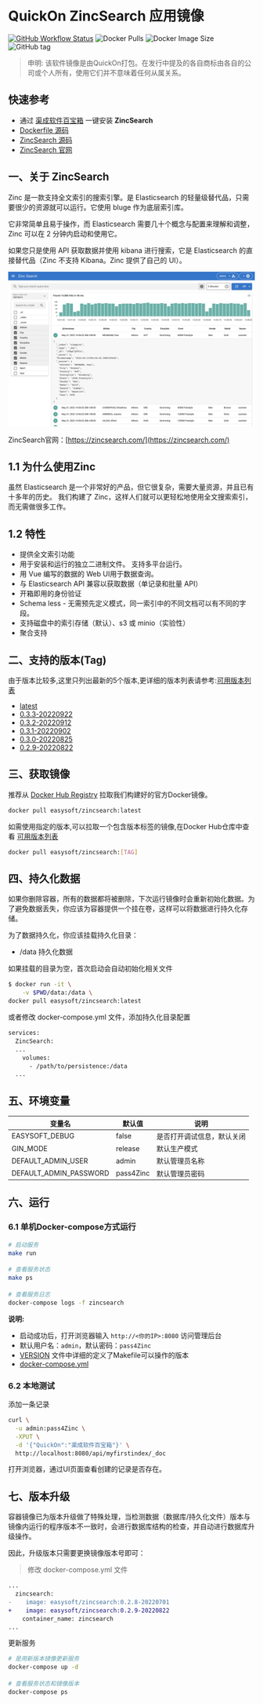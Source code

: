 <!-- 该文档是模板生成，手动修改的内容会被覆盖，详情参见：https://github.com/quicklyon/template-toolkit -->
# QuickOn ZincSearch 应用镜像

[![GitHub Workflow Status](https://github.com/quicklyon/zincsearch-docker/actions/workflows/docker.yml/badge.svg)](https://github.com/quicklyon/zincsearch/actions/workflows/docker.yml)
![Docker Pulls](https://img.shields.io/docker/pulls/easysoft/zincsearch?style=flat-square)
![Docker Image Size](https://img.shields.io/docker/image-size/easysoft/zincsearch?style=flat-square)
![GitHub tag](https://img.shields.io/github/v/tag/quicklyon/zincsearch-docker?style=flat-square)

> 申明: 该软件镜像是由QuickOn打包。在发行中提及的各自商标由各自的公司或个人所有，使用它们并不意味着任何从属关系。

## 快速参考

- 通过 [渠成软件百宝箱](https://www.qucheng.com/app-install/install-zincsearch-146.html) 一键安装 **ZincSearch**
- [Dockerfile 源码](https://github.com/quicklyon/zincsearch-docker)
- [ZincSearch 源码](https://github.com/zinclabs/zinc)
- [ZincSearch 官网](https://zincsearch.com/)

## 一、关于 ZincSearch

<!-- 这里写应用的【介绍信息】 -->
Zinc 是一款支持全文索引的搜索引擎。是 Elasticsearch 的轻量级替代品，只需要很少的资源就可以运行。它使用 bluge 作为底层索引库。

它非常简单且易于操作，而 Elasticsearch 需要几十个概念与配置来理解和调整，Zinc 可以在 2 分钟内启动和使用它。

如果您只是使用 API 获取数据并使用 kibana 进行搜索，它是 Elasticsearch 的直接替代品（Zinc 不支持 Kibana。Zinc 提供了自己的 UI）。

![screenshots](https://raw.githubusercontent.com/quicklyon/zincsearch-docker/master/.template/screenshot.jpeg)

ZincSearch官网：[https://zincsearch.com/](https://zincsearch.com/)

<!-- 这里写应用的【附加信息】 -->
## 1.1 为什么使用Zinc

虽然 Elasticsearch 是一个非常好的产品，但它很复杂，需要大量资源，并且已有十多年的历史。 我们构建了 Zinc，这样人们就可以更轻松地使用全文搜索索引，而无需做很多工作。

## 1.2 特性

- 提供全文索引功能
- 用于安装和运行的独立二进制文件。 支持多平台运行。
- 用 Vue 编写的数据的 Web UI用于数据查询。
- 与 Elasticsearch API 兼容以获取数据（单记录和批量 API）
- 开箱即用的身份验证
- Schema less - 无需预先定义模式，同一索引中的不同文档可以有不同的字段。
- 支持磁盘中的索引存储（默认）、s3 或 minio（实验性）
- 聚合支持

## 二、支持的版本(Tag)

由于版本比较多,这里只列出最新的5个版本,更详细的版本列表请参考:[可用版本列表](https://hub.docker.com/r/easysoft/zincsearch/tags/)

<!-- 这里是镜像的【Tag】信息，通过命令维护，详情参考：https://github.com/quicklyon/template-toolkit -->
- [latest](https://github.com/zinclabs/zinc/releases)
- [0.3.3-20220922](https://github.com/zinclabs/zinc/releases/tag/v0.3.3)
- [0.3.2-20220912](https://github.com/zinclabs/zinc/releases/tag/v0.3.2)
- [0.3.1-20220902](https://github.com/zinclabs/zinc/releases/tag/v0.3.1)
- [0.3.0-20220825](https://github.com/zinclabs/zinc/releases/tag/v0.3.0)
- [0.2.9-20220822](https://github.com/zinclabs/zinc/releases/tag/v0.2.9)

## 三、获取镜像

推荐从 [Docker Hub Registry](https://hub.docker.com/r/easysoft/zincsearch) 拉取我们构建好的官方Docker镜像。

```bash
docker pull easysoft/zincsearch:latest
```

如需使用指定的版本,可以拉取一个包含版本标签的镜像,在Docker Hub仓库中查看 [可用版本列表](https://hub.docker.com/r/easysoft/zincsearch/tags/)

```bash
docker pull easysoft/zincsearch:[TAG]
```

## 四、持久化数据

如果你删除容器，所有的数据都将被删除，下次运行镜像时会重新初始化数据。为了避免数据丢失，你应该为容器提供一个挂在卷，这样可以将数据进行持久化存储。

为了数据持久化，你应该挂载持久化目录：

- /data 持久化数据

如果挂载的目录为空，首次启动会自动初始化相关文件

```bash
$ docker run -it \
    -v $PWD/data:/data \
docker pull easysoft/zincsearch:latest
```

或者修改 docker-compose.yml 文件，添加持久化目录配置

```bash
services:
  ZincSearch:
  ...
    volumes:
      - /path/to/persistence:/data
  ...
```

## 五、环境变量

<!-- 这里写应用的【环境变量信息】 -->
| 变量名           | 默认值        | 说明                             |
| ---------------- | ------------- | -------------------------------- |
| EASYSOFT_DEBUG   | false         | 是否打开调试信息，默认关闭       |
| GIN_MODE   | release         | 默认生产模式       |
| DEFAULT_ADMIN_USER| admin        | 默认管理员名称             |
| DEFAULT_ADMIN_PASSWORD | pass4Zinc | 默认管理员密码 |

## 六、运行

### 6.1 单机Docker-compose方式运行

```bash
# 启动服务
make run

# 查看服务状态
make ps

# 查看服务日志
docker-compose logs -f zincsearch

```

<!-- 这里写应用的【make命令的备注信息】位于文档最后端 -->
**说明:**

- 启动成功后，打开浏览器输入 `http://<你的IP>:8080` 访问管理后台
- 默认用户名：`admin`，默认密码：`pass4Zinc`
- [VERSION](https://github.com/quicklyon/zincsearch-docker/blob/master/VERSION) 文件中详细的定义了Makefile可以操作的版本
- [docker-compose.yml](https://github.com/quicklyon/zincsearch-docker/blob/master/docker-compose.yml)

### 6.2 本地测试

添加一条记录

```bash
curl \
  -u admin:pass4Zinc \
  -XPUT \
  -d '{"QuickOn":"渠成软件百宝箱"}' \
  http://localhost:8080/api/myfirstindex/_doc
```
打开浏览器，通过UI页面查看创建的记录是否存在。

## 七、版本升级

<!-- 这里是应用的【应用升级】信息，通过命令维护，详情参考：https://github.com/quicklyon/doc-toolkit -->
容器镜像已为版本升级做了特殊处理，当检测数据（数据库/持久化文件）版本与镜像内运行的程序版本不一致时，会进行数据库结构的检查，并自动进行数据库升级操作。

因此，升级版本只需要更换镜像版本号即可：

> 修改 docker-compose.yml 文件

```diff
...
  zincsearch:
-    image: easysoft/zincsearch:0.2.8-20220701
+    image: easysoft/zincsearch:0.2.9-20220822
    container_name: zincsearch
...
```

更新服务

```bash
# 是用新版本镜像更新服务
docker-compose up -d

# 查看服务状态和镜像版本
docker-compose ps
```